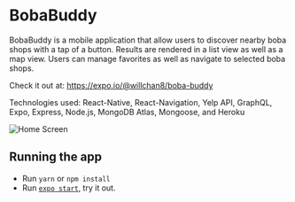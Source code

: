 # BobaBuddy

BobaBuddy is a mobile application that allow users to discover nearby boba shops with a tap of a button. Results are rendered in a list view as well as a map view. Users can manage favorites as well as navigate to selected boba shops.

Check it out at: https://expo.io/@willchan8/boba-buddy

Technologies used: React-Native, React-Navigation, Yelp API, GraphQL, Expo, Express, Node.js, MongoDB Atlas, Mongoose, and Heroku

![Home Screen](screenshots/1-HomeScreen)

## Running the app

- Run `yarn` or `npm install`
- Run [`expo start`](https://docs.expo.io/versions/latest/workflow/expo-cli/), try it out.
